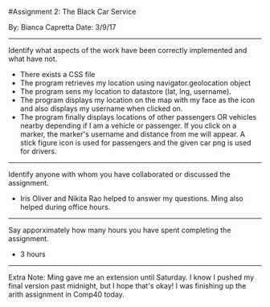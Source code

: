 #Assignment 2: The Black Car Service

By: Bianca Capretta
Date: 3/9/17

--------------------------------------------------------------------------------

Identify what aspects of the work have been correctly implemented and what 
have not.
- There exists a CSS file
- The program retrieves my location using navigator.geolocation object
- The program sens my location to datastore (lat, lng, username).
- The program displays my location on the map with my face as the icon and
also displays my username when clicked on.
- The program finally displays locations of other passengers OR vehicles nearby
depending if I am a vehicle or passenger. If you click on a marker, the marker's
username and distance from me will appear. A stick figure icon is used for
passengers and the given car png is used for drivers.

--------------------------------------------------------------------------------

Identify anyone with whom you have collaborated or discussed the assignment.
- Iris Oliver and Nikita Rao helped to answer my questions. Ming also helped during
office hours.

--------------------------------------------------------------------------------

Say apporximately how many hours you have spent completing the assignment.
- 3 hours

--------------------------------------------------------------------------------

Extra Note: Ming gave me an extension until Saturday. I know I pushed my final 
version past midnight, but I hope that's okay! I was finishing up the arith
assignment in Comp40 today.

